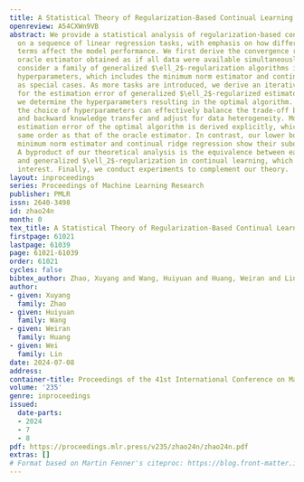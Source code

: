 ```yaml
---
title: A Statistical Theory of Regularization-Based Continual Learning
openreview: A54CXWn9VB
abstract: We provide a statistical analysis of regularization-based continual learning
  on a sequence of linear regression tasks, with emphasis on how different regularization
  terms affect the model performance. We first derive the convergence rate for the
  oracle estimator obtained as if all data were available simultaneously. Next, we
  consider a family of generalized $\ell_2$-regularization algorithms indexed by matrix-valued
  hyperparameters, which includes the minimum norm estimator and continual ridge regression
  as special cases. As more tasks are introduced, we derive an iterative update formula
  for the estimation error of generalized $\ell_2$-regularized estimators, from which
  we determine the hyperparameters resulting in the optimal algorithm. Interestingly,
  the choice of hyperparameters can effectively balance the trade-off between forward
  and backward knowledge transfer and adjust for data heterogeneity. Moreover, the
  estimation error of the optimal algorithm is derived explicitly, which is of the
  same order as that of the oracle estimator. In contrast, our lower bounds for the
  minimum norm estimator and continual ridge regression show their suboptimality.
  A byproduct of our theoretical analysis is the equivalence between early stopping
  and generalized $\ell_2$-regularization in continual learning, which may be of independent
  interest. Finally, we conduct experiments to complement our theory.
layout: inproceedings
series: Proceedings of Machine Learning Research
publisher: PMLR
issn: 2640-3498
id: zhao24n
month: 0
tex_title: A Statistical Theory of Regularization-Based Continual Learning
firstpage: 61021
lastpage: 61039
page: 61021-61039
order: 61021
cycles: false
bibtex_author: Zhao, Xuyang and Wang, Huiyuan and Huang, Weiran and Lin, Wei
author:
- given: Xuyang
  family: Zhao
- given: Huiyuan
  family: Wang
- given: Weiran
  family: Huang
- given: Wei
  family: Lin
date: 2024-07-08
address:
container-title: Proceedings of the 41st International Conference on Machine Learning
volume: '235'
genre: inproceedings
issued:
  date-parts:
  - 2024
  - 7
  - 8
pdf: https://proceedings.mlr.press/v235/zhao24n/zhao24n.pdf
extras: []
# Format based on Martin Fenner's citeproc: https://blog.front-matter.io/posts/citeproc-yaml-for-bibliographies/
---
```

